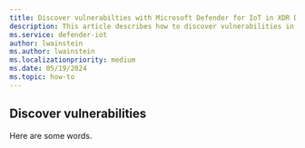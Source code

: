 ```yaml
---
title: Discover vulnerabilties with Microsoft Defender for IoT in XDR Defender portal
description: This article describes how to discover vulnerabilities in the Site security feature of Microsoft Defender for IoT in XDR Defender portal
ms.service: defender-iot
author: lwainstein
ms.author: lwainstein
ms.localizationpriority: medium
ms.date: 05/19/2024
ms.topic: how-to
---
```


## Discover vulnerabilities

Here are some words.
